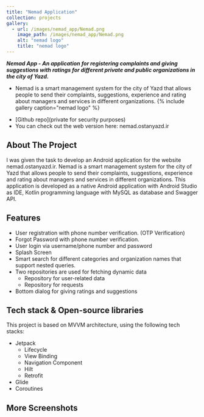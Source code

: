 ```yaml
---
title: "Nemad Application"
collection: projects
gallery:
  - url: /images/nemad_app/Nemad.png
    image_path: /images/nemad_app/Nemad.png
    alt: "nemad logo"
    title: "nemad logo"
---
```


***Nemad App - An application for registering complaints and giving suggestions with ratings for different private and public organizations in the city of Yazd.***

- Nemad is a smart management system for the city of Yazd that allows people to send their complaints, suggestions, experience and rating about managers and services in different organizations.
{% include gallery caption="nemad logo" %}


* [Github repo](private for security purposes) 
* You can check out the web version here: nemad.ostanyazd.ir

<!-- ABOUT THE PROJECT -->

## About The Project
I was given the task to develop an Android application for the website nemad.ostanyazd.ir. Nemad is a smart management system for the city of Yazd that allows people to send their complaints, suggestions, experience and rating about managers and services in different organizations. This application is developed as a native Android application with Android Studio as IDE, Kotlin programming language with MySQL as database and Swagger API.

## Features 

- User registration with phone number verification. (OTP Verification)
- Forgot Password with phone number verification.
- User login via username/phone number and password 
- Splash Screen 
- Smart search for different categories and organization names that support nested queries.
- Two repositories are used for fetching dynamic data
  - Repository for user-related data
  - Repository for requests
- Bottom dialog for giving ratings and suggestions

## Tech stack & Open-source libraries
This project is based on MVVM architecture, using the following tech stacks:
- Jetpack
  - Lifecycle
  - View Binding
  - Navigation Component
  - Hilt 
  - Retrofit 
- Glide
- Coroutines


## More Screenshots 







